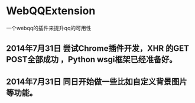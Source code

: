 WebQQExtension
==============

一个webqq的插件来提升qq的可用性

## 2014年7月31日 尝试Chrome插件开发，XHR 的GET POST全部成功 ，Python wsgi框架已经准备好。
## 2014年7月31日 同日开始做一些比如自定义背景图片等功能。
